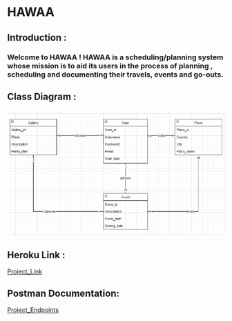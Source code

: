# HAWAA
## Introduction :
### Welcome to HAWAA ! HAWAA is a scheduling/planning system whose mission is to aid its users in the process of planning , scheduling and documenting their travels, events and go-outs. 
## Class Diagram :
![image info](./diagrams/image.png)
## Heroku Link :
[Project_Link](https://spring-backend-hawaa.herokuapp.com/api/v1/user "Project_Link")
## Postman Documentation:
[Project_Endpoints](https://documenter.getpostman.com/view/21096441/Uz5NjD7A "Project_Endpoints")